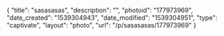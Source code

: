 {
    "title": "sasasasas",
    "description": "",
    "photoid": "177973969",
    "date_created": "1539304943",
    "date_modified": "1539304951",
    "type": "captivate",
    "layout": "photo",
    "url": "\/p\/sasasasas\/177973969"
}